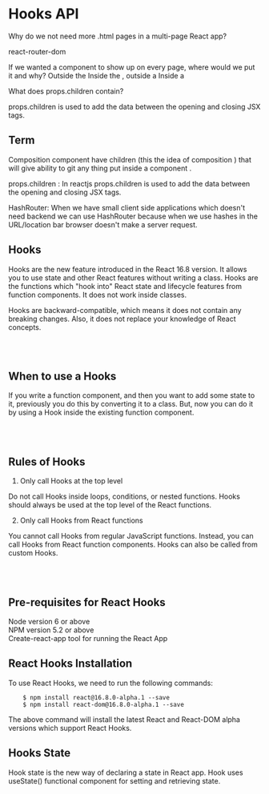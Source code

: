 # Hooks API

Why do we not need more .html pages in a multi-page React app?

 react-router-dom

If we wanted a component to show up on every page, where would we put it and why?
Outside the <BrowserRouter/>
Inside the <BrowserRouter />, outside a <Route />
Inside a <Route />

What does props.children contain?

props.children is used to add the data between the opening and closing JSX tags.

## Term

Composition  component have children (this the idea of composition ) that will give ability to git any thing put inside a component .

props.children : In reactjs props.children is used to add the data between the opening and closing JSX tags.

HashRouter: When we have small client side applications which doesn't need backend we can use HashRouter because when we use hashes in the URL/location bar browser doesn't make a server request.

## Hooks

Hooks are the new feature introduced in the React 16.8 version. It allows you to use state and other React features without writing a class. Hooks are the functions which "hook into" React state and lifecycle features from function components. It does not work inside classes.

Hooks are backward-compatible, which means it does not contain any breaking changes. Also, it does not replace your knowledge of React concepts.

<br/>
<br/>

## When to use a Hooks

If you write a function component, and then you want to add some state to it, previously you do this by converting it to a class. But, now you can do it by using a Hook inside the existing function component.

<br/>
<br/>

## Rules of Hooks

1. Only call Hooks at the top level

Do not call Hooks inside loops, conditions, or nested functions. Hooks should always be used at the top level of the React functions.

2. Only call Hooks from React functions

You cannot call Hooks from regular JavaScript functions. Instead, you can call Hooks from React function components. Hooks can also be called from custom Hooks.

<br/>
<br/>

## Pre-requisites for React Hooks

Node version 6 or above
<br/>
NPM version 5.2 or above
<br/>
Create-react-app tool for running the React App

## React Hooks Installation

To use React Hooks, we need to run the following commands:

        $ npm install react@16.8.0-alpha.1 --save  
        $ npm install react-dom@16.8.0-alpha.1 --save  

The above command will install the latest React and React-DOM alpha versions which support React Hooks.

## Hooks State

Hook state is the new way of declaring a state in React app. Hook uses useState() functional component for setting and retrieving state.